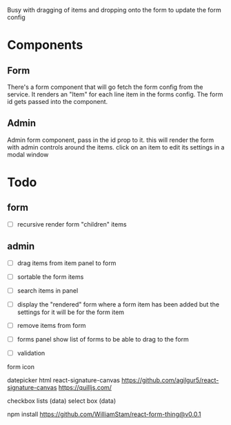 Busy with dragging of items and dropping onto the form to update the form config

# Components

## Form

There's a form component that will go fetch the form config from the service. It renders an "Item" for each line item in the forms config. The form id gets passed into the component. 

## Admin

Admin form component, pass in the id prop to it. this will render the form with admin controls around the items. click on an item to edit its settings in a modal window


# Todo

## form

- [ ] recursive render form "children" items


## admin

- [ ] drag items from item panel to form
- [ ] sortable the form items
- [ ] search items in panel
- [ ] display the "rendered" form where a form item has been added but the settings for it will be for the form item
- [ ] remove items from form
- [ ] forms panel show list of forms to be able to drag to the form
- [ ] validation



form icon


datepicker
html
react-signature-canvas https://github.com/agilgur5/react-signature-canvas
https://quilljs.com/

checkbox lists (data)
select box (data)

npm install https://github.com/WilliamStam/react-form-thing@v0.0.1